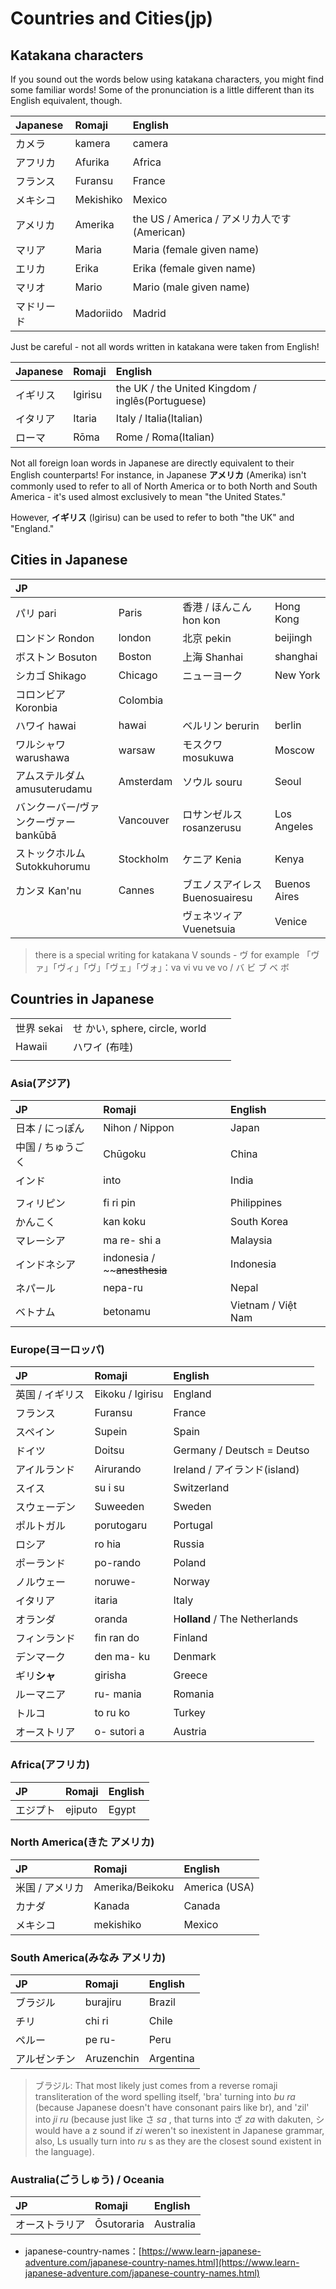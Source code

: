 # Countries and Cities\(jp\)



## Katakana characters

If you sound out the words below using katakana characters, you might find some familiar words! Some of the pronunciation is a little different than its English equivalent, though.

| Japanese | Romaji | English |
| :--- | :--- | :--- |
| カメラ | kamera | camera |
| アフリカ | Afurika | Africa |
| フランス | Furansu | France |
| メキシコ | Mekishiko | Mexico |
| アメリカ | Amerika | the US / America / アメリカ人です\(American\) |
| マリア | Maria | Maria \(female given name\) |
| エリカ | Erika | Erika \(female given name\) |
| マリオ | Mario | Mario \(male given name\) |
| マドリード | Madoriido | Madrid |

Just be careful - not all words written in katakana were taken from English!

| Japanese | Romaji | English |
| :--- | :--- | :--- |
| イギリス | Igirisu | the UK / the United Kingdom / inglês\(Portuguese\) |
| イタリア | Itaria | Italy / Italia\(Italian\) |
| ローマ | Rōma | Rome / Roma\(Italian\) |

Not all foreign loan words in Japanese are directly equivalent to their English counterparts! For instance, in Japanese **アメリカ** \(Amerika\) isn't commonly used to refer to all of North America or to both North and South America - it's used almost exclusively to mean "the United States."

However, **イギリス** \(Igirisu\) can be used to refer to both "the UK" and "England."

## Cities in Japanese

| JP |  |  |  |
| :--- | :--- | :--- | :--- |
| パリ pari | Paris | 香港 / ほんこん  hon kon | Hong Kong |
| ロンドン Rondon | london | 北京 pekin | beijingh |
| ボストン Bosuton | Boston | 上海  Shanhai | shanghai |
| シカゴ  Shikago | Chicago | ニューヨーク | New York |
| コロンビア Koronbia | Colombia |  |  |
| ハワイ hawai | hawai | ベルリン berurin | berlin |
| ワルシャワ warushawa | warsaw | モスクワ mosukuwa | Moscow |
| アムステルダム  amusuterudamu | Amsterdam | ソウル souru | Seoul |
| バンクーバー/ヴァンクーヴァー  bankūbā | Vancouver | ロサンゼルス rosanzerusu | Los Angeles |
| ストックホルム Sutokkuhorumu | Stockholm | ケニア Kenia | Kenya |
| カンヌ  Kan'nu | Cannes | ブエノスアイレス  Buenosuairesu | Buenos Aires |
|  |  | ヴェネツィア Vuenetsuia | Venice |

> there is a special writing for katakana V sounds - ヴ for example 「ヴァ」「ヴィ」「ヴ」「ヴェ」「ヴォ」：va vi vu ve vo / バ ビ ブ ベ ボ

## Countries in Japanese

|  |  |  |  |
| :--- | :--- | :--- | :--- |
| 世界 sekai | せ かい, sphere, circle, world |  |  |
| Hawaii | ハワイ \(布哇\) |  |  |
|  |  |  |  |

### Asia\(アジア\)

| JP | Romaji | English |
| :--- | :--- | :--- |
| 日本 / にっぽん | Nihon / Nippon | Japan |
| 中国 / ちゅうごく | Chūgoku | China |
| インド | into | India |
|  |  |  |
| フィリピン | fi ri pin | Philippines |
| かんこく | kan koku | South Korea |
| マレーシア | ma re- shi a | Malaysia |
| インドネシア | indonesia / ~~~~anesthesia~~ | Indonesia |
| ネパール | nepa-ru | Nepal |
| ベトナム | betonamu | Vietnam / Việt Nam |

### Europe\(ヨーロッパ\)

| JP | Romaji | English |
| :--- | :--- | :--- |
| 英国 / イギリス | Eikoku / Igirisu | England |
| フランス | Furansu | France |
| スペイン | Supein | Spain |
| ドイツ | Doitsu | Germany / Deutsch = Deutso |
| アイルランド | Airurando | Ireland / アイランド\(island\) |
| スイス | su i su | Switzerland |
| スウェーデン | Suweeden | Sweden |
| ポルトガル | porutogaru | Portugal |
| ロシア | ro hia | Russia |
| ポーランド | po-rando | Poland |
| ノルウェー | noruwe- | Norway |
| イタリア | itaria | Italy |
| オランダ | oranda | H**olland** / The Netherlands |
| フィンランド | fin ran do | Finland |
| デンマーク | den ma- ku | Denmark |
| ギリ**シャ** | girisha | Greece |
| ルーマニア | ru- mania | Romania |
| トルコ | to ru ko | Turkey |
| オーストリア | o- sutori a | Austria |

### Africa\(アフリカ\)

| JP | Romaji | English |
| :--- | :--- | :--- |
| エジプト | ejiputo | Egypt |

### North America\(きた アメリカ\)

| JP | Romaji | English |
| :--- | :--- | :--- |
| 米国 / アメリカ | Amerika/Beikoku | America \(USA\) |
| カナダ | Kanada | Canada |
| メキシコ | mekishiko | Mexico |

### South America\(みなみ アメリカ\)

| JP | Romaji | English |
| :--- | :--- | :--- |
| ブラジル | burajiru | Brazil |
| チリ | chi ri | Chile |
| ペルー | pe ru- | Peru |
| アルゼンチン | Aruzenchin | Argentina |

> ブラジル: That most likely just comes from a reverse romaji transliteration of the word spelling itself, 'bra' turning into _bu ra_ \(because Japanese doesn't have consonant pairs like br\), and 'zil' into _ji ru_ \(because just like さ _sa_ , that turns into ざ _za_ with dakuten, シ would have a z sound if _zi_ weren't so inexistent in Japanese grammar, also, Ls usually turn into _ru_ s as they are the closest sound existent in the language\).

### Australia\(ごうしゅう\) / Oceania

| JP | Romaji | English |
| :--- | :--- | :--- |
| オーストラリア | Ōsutoraria | Australia |

* japanese-country-names：[https://www.learn-japanese-adventure.com/japanese-country-names.html](https://www.learn-japanese-adventure.com/japanese-country-names.html)

